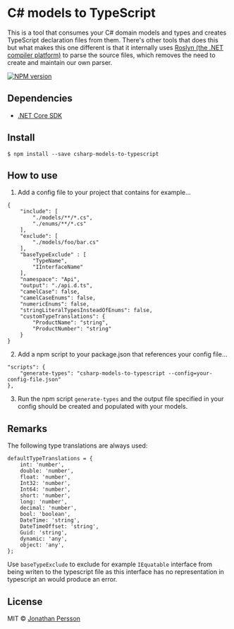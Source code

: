 # C# models to TypeScript

This is a tool that consumes your C# domain models and types and creates TypeScript declaration files from them. There's other tools that does this but what makes this one different is that it internally uses [Roslyn (the .NET compiler platform)](https://github.com/dotnet/roslyn) to parse the source files, which removes the need to create and maintain our own parser.


[![NPM version][npm-image]][npm-url]


## Dependencies

* [.NET Core SDK](https://www.microsoft.com/net/download/macos)


## Install

```
$ npm install --save csharp-models-to-typescript
```

## How to use

1. Add a config file to your project that contains for example...

```
{
    "include": [
        "./models/**/*.cs",
        "./enums/**/*.cs"
    ],
    "exclude": [
        "./models/foo/bar.cs"
    ],
    "baseTypeExclude" : [ 
        "TypeName", 
        "IInterfaceName" 
    ],
    "namespace": "Api",
    "output": "./api.d.ts",
    "camelCase": false,
    "camelCaseEnums": false,
    "numericEnums": false,
    "stringLiteralTypesInsteadOfEnums": false,
    "customTypeTranslations": {
        "ProductName": "string",
        "ProductNumber": "string"
    }
}
```

2. Add a npm script to your package.json that references your config file...

```
"scripts": {
    "generate-types": "csharp-models-to-typescript --config=your-config-file.json"
},
```

3. Run the npm script `generate-types` and the output file specified in your config should be created and populated with your models.

## Remarks

The following type translations are always used:

```
defaultTypeTranslations = {
    int: 'number',
    double: 'number',
    float: 'number',
    Int32: 'number',
    Int64: 'number',
    short: 'number',
    long: 'number',
    decimal: 'number',
    bool: 'boolean',
    DateTime: 'string',
    DateTimeOffset: 'string',
    Guid: 'string',
    dynamic: 'any',
    object: 'any',
};
```

Use `baseTypeExclude` to exclude for example `IEquatable` interface from being writen to the typescript file as this interface has no representation in typescript an would produce an error.

## License

MIT © [Jonathan Persson](https://github.com/jonathanp)

[npm-image]: https://img.shields.io/npm/v/csharp-models-to-typescript.svg
[npm-url]: https://npmjs.org/package/csharp-models-to-typescript
